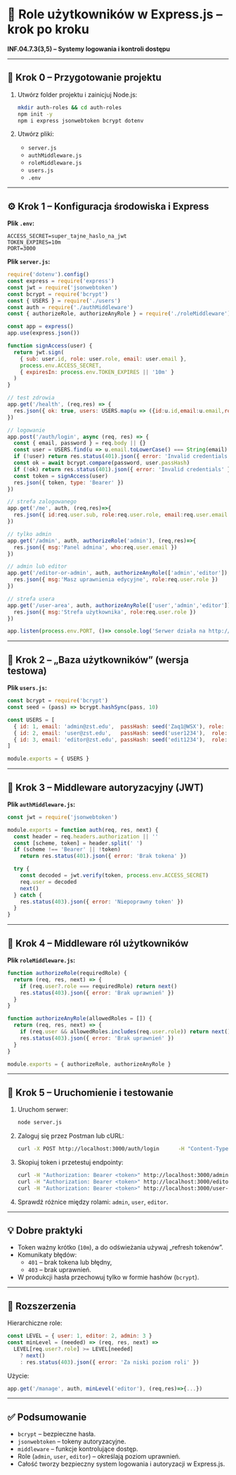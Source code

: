 # 👑 Role użytkowników w Express.js – krok po kroku
**INF.04.7.3(3,5) – Systemy logowania i kontroli dostępu**

---

## 🔧 Krok 0 – Przygotowanie projektu
1. Utwórz folder projektu i zainicjuj Node.js:
   ```bash
   mkdir auth-roles && cd auth-roles
   npm init -y
   npm i express jsonwebtoken bcrypt dotenv
   ```

2. Utwórz pliki:
   - `server.js`
   - `authMiddleware.js`
   - `roleMiddleware.js`
   - `users.js`
   - `.env`

---

## ⚙️ Krok 1 – Konfiguracja środowiska i Express
**Plik `.env`:**
```
ACCESS_SECRET=super_tajne_haslo_na_jwt
TOKEN_EXPIRES=10m
PORT=3000
```

**Plik `server.js`:**
```js
require('dotenv').config()
const express = require('express')
const jwt = require('jsonwebtoken')
const bcrypt = require('bcrypt')
const { USERS } = require('./users')
const auth = require('./authMiddleware')
const { authorizeRole, authorizeAnyRole } = require('./roleMiddleware')

const app = express()
app.use(express.json())

function signAccess(user) {
  return jwt.sign(
    { sub: user.id, role: user.role, email: user.email },
    process.env.ACCESS_SECRET,
    { expiresIn: process.env.TOKEN_EXPIRES || '10m' }
  )
}

// test zdrowia
app.get('/health', (req,res) => {
  res.json({ ok: true, users: USERS.map(u => ({id:u.id,email:u.email,role:u.role})) })
})

// logowanie
app.post('/auth/login', async (req, res) => {
  const { email, password } = req.body || {}
  const user = USERS.find(u => u.email.toLowerCase() === String(email).toLowerCase())
  if (!user) return res.status(401).json({ error: 'Invalid credentials' })
  const ok = await bcrypt.compare(password, user.passHash)
  if (!ok) return res.status(401).json({ error: 'Invalid credentials' })
  const token = signAccess(user)
  res.json({ token, type: 'Bearer' })
})

// strefa zalogowanego
app.get('/me', auth, (req,res)=>{
  res.json({ id:req.user.sub, role:req.user.role, email:req.user.email })
})

// tylko admin
app.get('/admin', auth, authorizeRole('admin'), (req,res)=>{
  res.json({ msg:'Panel admina', who:req.user.email })
})

// admin lub editor
app.get('/editor-or-admin', auth, authorizeAnyRole(['admin','editor']), (req,res)=>{
  res.json({ msg:'Masz uprawnienia edycyjne', role:req.user.role })
})

// strefa usera
app.get('/user-area', auth, authorizeAnyRole(['user','admin','editor']), (req,res)=>{
  res.json({ msg:'Strefa użytkownika', role:req.user.role })
})

app.listen(process.env.PORT, ()=> console.log('Serwer działa na http://localhost:'+process.env.PORT))
```

---

## 👥 Krok 2 – „Baza użytkowników” (wersja testowa)

**Plik `users.js`:**
```js
const bcrypt = require('bcrypt')
const seed = (pass) => bcrypt.hashSync(pass, 10)

const USERS = [
  { id: 1, email: 'admin@zst.edu',  passHash: seed('Zaq1@WSX'), role: 'admin'  },
  { id: 2, email: 'user@zst.edu',   passHash: seed('user1234'),  role: 'user'   },
  { id: 3, email: 'editor@zst.edu', passHash: seed('edit1234'),  role: 'editor' }
]

module.exports = { USERS }
```

---

## 🔐 Krok 3 – Middleware autoryzacyjny (JWT)

**Plik `authMiddleware.js`:**
```js
const jwt = require('jsonwebtoken')

module.exports = function auth(req, res, next) {
  const header = req.headers.authorization || ''
  const [scheme, token] = header.split(' ')
  if (scheme !== 'Bearer' || !token)
    return res.status(401).json({ error: 'Brak tokena' })

  try {
    const decoded = jwt.verify(token, process.env.ACCESS_SECRET)
    req.user = decoded
    next()
  } catch {
    res.status(403).json({ error: 'Niepoprawny token' })
  }
}
```

---

## 👑 Krok 4 – Middleware ról użytkowników

**Plik `roleMiddleware.js`:**
```js
function authorizeRole(requiredRole) {
  return (req, res, next) => {
    if (req.user?.role === requiredRole) return next()
    res.status(403).json({ error: 'Brak uprawnień' })
  }
}

function authorizeAnyRole(allowedRoles = []) {
  return (req, res, next) => {
    if (req.user && allowedRoles.includes(req.user.role)) return next()
    res.status(403).json({ error: 'Brak uprawnień' })
  }
}

module.exports = { authorizeRole, authorizeAnyRole }
```

---

## 🚀 Krok 5 – Uruchomienie i testowanie
1. Uruchom serwer:  
   ```bash
   node server.js
   ```
2. Zaloguj się przez Postman lub cURL:  
   ```bash
   curl -X POST http://localhost:3000/auth/login      -H "Content-Type: application/json"      -d '{"email":"admin@zst.edu","password":"Zaq1@WSX"}'
   ```
3. Skopiuj token i przetestuj endpointy:
   ```bash
   curl -H "Authorization: Bearer <token>" http://localhost:3000/admin
   curl -H "Authorization: Bearer <token>" http://localhost:3000/editor-or-admin
   curl -H "Authorization: Bearer <token>" http://localhost:3000/user-area
   ```
4. Sprawdź różnice między rolami: `admin`, `user`, `editor`.

---

## 💡 Dobre praktyki
- Token ważny krótko (`10m`), a do odświeżania używaj „refresh tokenów”.  
- Komunikaty błędów:
  - `401` – brak tokena lub błędny,
  - `403` – brak uprawnień.
- W produkcji hasła przechowuj tylko w formie hashów (`bcrypt`).

---

## 🧩 Rozszerzenia
Hierarchiczne role:
```js
const LEVEL = { user: 1, editor: 2, admin: 3 }
const minLevel = (needed) => (req, res, next) =>
  LEVEL[req.user?.role] >= LEVEL[needed]
    ? next()
    : res.status(403).json({ error: 'Za niski poziom roli' })
```

Użycie:
```js
app.get('/manage', auth, minLevel('editor'), (req,res)=>{...})
```

---

## ✅ Podsumowanie
- `bcrypt` – bezpieczne hasła.  
- `jsonwebtoken` – tokeny autoryzacyjne.  
- `middleware` – funkcje kontrolujące dostęp.  
- Role (`admin`, `user`, `editor`) – określają poziom uprawnień.  
- Całość tworzy bezpieczny system logowania i autoryzacji w Express.js.
